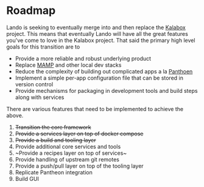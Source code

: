Roadmap
=======

Lando is seeking to eventually merge into and then replace the [Kalabox](http://kalabox.io) project. This means that eventually Lando will have all the great features you've come to love in the Kalabox project. That said the primary high level goals for this transition are to

  * Provide a more reliable and robust underlying product
  * Replace [MAMP](http://mamp.info) and other local dev stacks
  * Reduce the complexity of building out complicated apps a la [Panthoen](http://pantheon.io)
  * Implement a simple per-app configuration file that can be stored in version control
  * Provide mechanisms for packaging in development tools and build steps along with services

There are various features that need to be implemented to achieve the above.

  1. ~~Transition the core framework~~
  2. ~~Provide a services layer on top of docker compose~~
  3. ~~Provide a build and tooling layer~~
  4. Provide additional core services and tools
  5. ~Provide a recipes layer on top of services~
  6. Provide handling of upstream git remotes
  7. Provide a push/pull layer on top of the tooling layer
  8. Replicate Pantheon integration
  9. Build GUI
